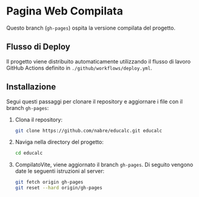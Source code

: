 # Pagina Web Compilata

Questo branch (`gh-pages`) ospita la versione compilata del progetto.

## Flusso di Deploy

Il progetto viene distribuito automaticamente utilizzando il flusso di lavoro GitHub Actions definito in `./github/workflows/deploy.yml`.

## Installazione

Segui questi passaggi per clonare il repository e aggiornare i file con il branch `gh-pages`:

1. Clona il repository:

    ```bash
    git clone https://github.com/nabre/educalc.git educalc
    ```

2. Naviga nella directory del progetto:

    ```bash
    cd educalc
    ```

3. CompilatoVite, viene aggiornato il branch `gh-pages`. Di seguito vengono date le seguenti istruzioni al server:

    ```bash
    git fetch origin gh-pages
    git reset --hard origin/gh-pages
    ```